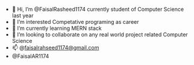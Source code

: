 - 👋 Hi, I’m @FaisalRasheed1174 currently student of Computer Science last year 
- 👀 I’m interested Competative programing as career 
- 🌱 I’m currently learning MERN stack 
- 💞️ I’m looking to collaborate on any real world project related Computer Science   
- 📫 @faisalrahseed1174@gmail.com 
-    @FaisalAR1174

